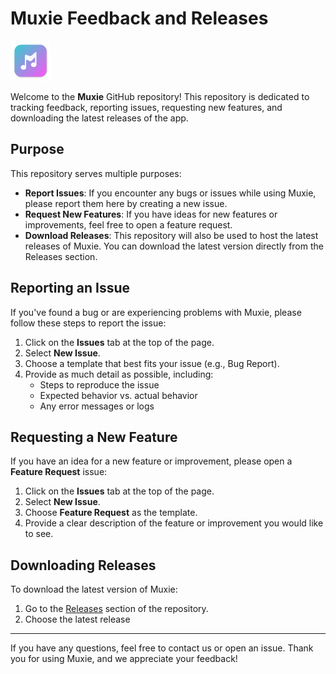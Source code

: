 # Muxie Feedback and Releases

![](./assets/logo.png)

Welcome to the **Muxie** GitHub repository! This repository is dedicated to tracking feedback, reporting issues, requesting new features, and downloading the latest releases of the app.

## Purpose

This repository serves multiple purposes:

- **Report Issues**: If you encounter any bugs or issues while using Muxie, please report them here by creating a new issue.
- **Request New Features**: If you have ideas for new features or improvements, feel free to open a feature request.
- **Download Releases**: This repository will also be used to host the latest releases of Muxie. You can download the latest version directly from the Releases section.

## Reporting an Issue

If you've found a bug or are experiencing problems with Muxie, please follow these steps to report the issue:

1. Click on the **Issues** tab at the top of the page.
2. Select **New Issue**.
3. Choose a template that best fits your issue (e.g., Bug Report).
4. Provide as much detail as possible, including:
   - Steps to reproduce the issue
   - Expected behavior vs. actual behavior
   - Any error messages or logs

## Requesting a New Feature

If you have an idea for a new feature or improvement, please open a **Feature Request** issue:

1. Click on the **Issues** tab at the top of the page.
2. Select **New Issue**.
3. Choose **Feature Request** as the template.
4. Provide a clear description of the feature or improvement you would like to see.

## Downloading Releases

To download the latest version of Muxie:

1. Go to the [Releases](https://github.com/duhnnie/Muxie-Desktop-Releases/releases) section of the repository.
2. Choose the latest release

---

If you have any questions, feel free to contact us or open an issue. Thank you for using Muxie, and we appreciate your feedback!
